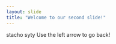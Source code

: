 ```yaml
---
layout: slide
title: "Welcome to our second slide!"
---
```

stacho syty
Use the left arrow to go back!